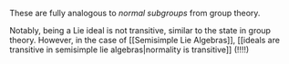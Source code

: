 These are fully analogous to *normal subgroups* from group theory.

Notably, being a Lie ideal is not transitive, similar to the state in group theory. However, in the case of [[Semisimple Lie Algebras]], [[ideals are transitive in semisimple lie algebras|normality is transitive]] (!!!!)
